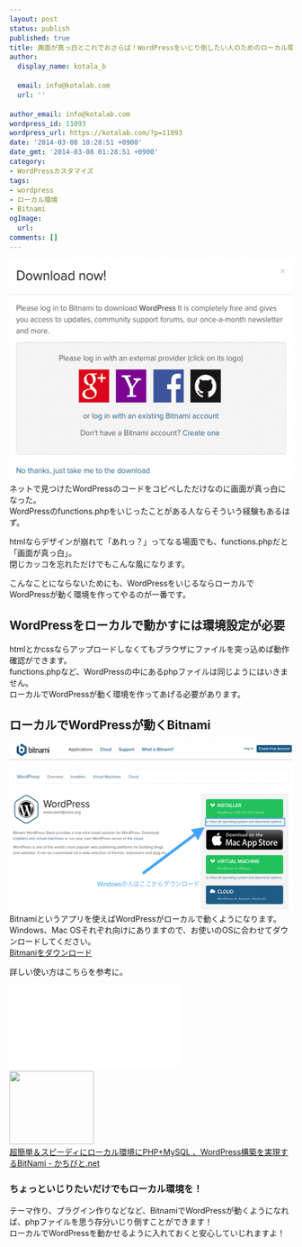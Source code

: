 ```yaml
---
layout: post
status: publish
published: true
title: 画面が真っ白とこれでおさらば！WordPressをいじり倒したい人のためのローカル環境構築
author:
  display_name: kotala_b

  email: info@kotalab.com
  url: ''

author_email: info@kotalab.com
wordpress_id: 11093
wordpress_url: https://kotalab.com/?p=11093
date: '2014-03-08 10:28:51 +0900'
date_gmt: '2014-03-08 01:28:51 +0900'
category:
- WordPressカスタマイズ
tags:
- wordpress
- ローカル環境
- Bitnami
ogImage:
  url:
comments: []
---
```

<p><img src="/wp-content/uploads/wordpress-bitnami_140308_01-546x393.png" alt="wordpress-bitnami_140308_01" width="546" height="393" class="alignnone size-large wp-image-11095" /><br />
ネットで見つけたWordPressのコードをコピペしただけなのに画面が真っ白になった。<br />
WordPressのfunctions.phpをいじったことがある人ならそういう経験もあるはず。</p>
<p>htmlならデザインが崩れて「あれっ？」ってなる場面でも、functions.phpだと「画面が真っ白」。<br />
閉じカッコを忘れただけでもこんな風になります。</p>
<p>こんなことにならないためにも、WordPressをいじるならローカルでWordPressが動く環境を作ってやるのが一番です。</p>
<h2>WordPressをローカルで動かすには環境設定が必要</h2>
<p>htmlとかcssならアップロードしなくてもブラウザにファイルを突っ込めば動作確認ができます。<br />
functions.phpなど、WordPressの中にあるphpファイルは同じようにはいきません。<br />
ローカルでWordPressが動く環境を作ってあげる必要があります。</p>
<h2>ローカルでWordPressが動くBitnami</h2>
<p><img src="/wp-content/uploads/wordpress-bitnami_140308_02-546x300.png" alt="wordpress-bitnami_140308_02" width="546" height="300" class="alignnone size-large wp-image-11096" /><br />
Bitnamiというアプリを使えばWordPressがローカルで動くようになります。<br />
Windows、Mac OSそれぞれ向けにありますので、お使いのOSに合わせてダウンロードしてください。<br />
<a href="http://bitnami.com/stack/wordpress" target="_blank">Bitmaniをダウンロード</a></p>
<p>詳しい使い方はこちらを参考に。</p>
<div class="video-container"><iframe src="//www.youtube.com/embed/JaB5mcwPEPo?rel=0" frameborder="0" allowfullscreen></iframe></div>
<div class="shht">
<div class="shhtimg"><a href="http://kachibito.net/software/php-mysql-local-server-bitnami.html" target="_blank"><img src="https://capture.heartrails.com/150x130/shadow?http://kachibito.net/software/php-mysql-local-server-bitnami.html" alt="" width="150" height="130" /></a></div>
<div class="shhttext"><a href="http://kachibito.net/software/php-mysql-local-server-bitnami.html" target="_blank">超簡単＆スピーディにローカル環境にPHP+MySQL 、WordPress構築を実現するBitNami - かちびと.net</a><a href="https://b.hatena.ne.jp/entry/http://kachibito.net/software/php-mysql-local-server-bitnami.html" target="_blank"><img border="0" src="https://b.hatena.ne.jp/entry/image/http://kachibito.net/software/php-mysql-local-server-bitnami.html" alt="" /></a></div>
</div>
<div class="clear"></div>
<h3>ちょっといじりたいだけでもローカル環境を！</h3>
<p>テーマ作り、プラグイン作りなどなど、BitnamiでWordPressが動くようになれば、phpファイルを思う存分いじり倒すことができます！<br />
ローカルでWordPressを動かせるように入れておくと安心していじれますよ！</p>
